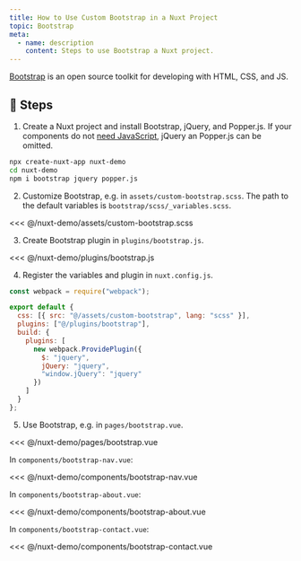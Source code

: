 ```yaml
---
title: How to Use Custom Bootstrap in a Nuxt Project
topic: Bootstrap
meta:
  - name: description
    content: Steps to use Bootstrap a Nuxt project.
---
```


[Bootstrap](https://github.com/twbs/bootstrap) is an open source toolkit for developing with HTML, CSS, and JS.

## :footprints: Steps

1. Create a Nuxt project and install Bootstrap, jQuery, and Popper.js. If your components do not [need JavaScript](https://getbootstrap.com/docs/4.3/getting-started/introduction/#js), jQuery an Popper.js can be omitted.

```bash
npx create-nuxt-app nuxt-demo
cd nuxt-demo
npm i bootstrap jquery popper.js
```

2. Customize Bootstrap, e.g. in `assets/custom-bootstrap.scss`. The path to the default variables is `bootstrap/scss/_variables.scss`.

<<< @/nuxt-demo/assets/custom-bootstrap.scss

3. Create Bootstrap plugin in `plugins/bootstrap.js`.

<<< @/nuxt-demo/plugins/bootstrap.js

4. Register the variables and plugin in `nuxt.config.js`.

```js
const webpack = require("webpack");

export default {
  css: [{ src: "@/assets/custom-bootstrap", lang: "scss" }],
  plugins: ["@/plugins/bootstrap"],
  build: {
    plugins: [
      new webpack.ProvidePlugin({
        $: "jquery",
        jQuery: "jquery",
        "window.jQuery": "jquery"
      })
    ]
  }
};
```

5. Use Bootstrap, e.g. in `pages/bootstrap.vue`.

<<< @/nuxt-demo/pages/bootstrap.vue

In `components/bootstrap-nav.vue`:

<<< @/nuxt-demo/components/bootstrap-nav.vue

In `components/bootstrap-about.vue`:

<<< @/nuxt-demo/components/bootstrap-about.vue

In `components/bootstrap-contact.vue`:

<<< @/nuxt-demo/components/bootstrap-contact.vue
